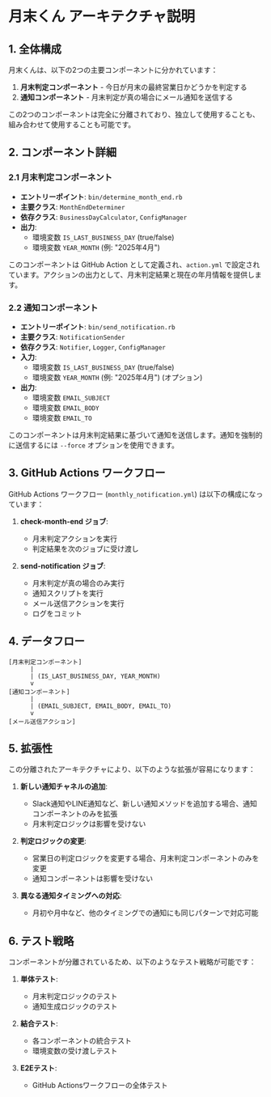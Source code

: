 # 月末くん アーキテクチャ説明

## 1. 全体構成

月末くんは、以下の2つの主要コンポーネントに分かれています：

1. **月末判定コンポーネント** - 今日が月末の最終営業日かどうかを判定する
2. **通知コンポーネント** - 月末判定が真の場合にメール通知を送信する

この2つのコンポーネントは完全に分離されており、独立して使用することも、組み合わせて使用することも可能です。

## 2. コンポーネント詳細

### 2.1 月末判定コンポーネント

- **エントリーポイント**: `bin/determine_month_end.rb`
- **主要クラス**: `MonthEndDeterminer`
- **依存クラス**: `BusinessDayCalculator`, `ConfigManager`
- **出力**: 
  - 環境変数 `IS_LAST_BUSINESS_DAY` (true/false)
  - 環境変数 `YEAR_MONTH` (例: "2025年4月")

このコンポーネントは GitHub Action として定義され、`action.yml` で設定されています。アクションの出力として、月末判定結果と現在の年月情報を提供します。

### 2.2 通知コンポーネント

- **エントリーポイント**: `bin/send_notification.rb`
- **主要クラス**: `NotificationSender`
- **依存クラス**: `Notifier`, `Logger`, `ConfigManager`
- **入力**:
  - 環境変数 `IS_LAST_BUSINESS_DAY` (true/false)
  - 環境変数 `YEAR_MONTH` (例: "2025年4月") (オプション)
- **出力**:
  - 環境変数 `EMAIL_SUBJECT`
  - 環境変数 `EMAIL_BODY`
  - 環境変数 `EMAIL_TO`

このコンポーネントは月末判定結果に基づいて通知を送信します。通知を強制的に送信するには `--force` オプションを使用できます。

## 3. GitHub Actions ワークフロー

GitHub Actions ワークフロー (`monthly_notification.yml`) は以下の構成になっています：

1. **check-month-end ジョブ**:
   - 月末判定アクションを実行
   - 判定結果を次のジョブに受け渡し

2. **send-notification ジョブ**:
   - 月末判定が真の場合のみ実行
   - 通知スクリプトを実行
   - メール送信アクションを実行
   - ログをコミット

## 4. データフロー

```
[月末判定コンポーネント]
      |
      | (IS_LAST_BUSINESS_DAY, YEAR_MONTH)
      v
[通知コンポーネント]
      |
      | (EMAIL_SUBJECT, EMAIL_BODY, EMAIL_TO)
      v
[メール送信アクション]
```

## 5. 拡張性

この分離されたアーキテクチャにより、以下のような拡張が容易になります：

1. **新しい通知チャネルの追加**:
   - Slack通知やLINE通知など、新しい通知メソッドを追加する場合、通知コンポーネントのみを拡張
   - 月末判定ロジックは影響を受けない

2. **判定ロジックの変更**:
   - 営業日の判定ロジックを変更する場合、月末判定コンポーネントのみを変更
   - 通知コンポーネントは影響を受けない

3. **異なる通知タイミングへの対応**:
   - 月初や月中など、他のタイミングでの通知にも同じパターンで対応可能

## 6. テスト戦略

コンポーネントが分離されているため、以下のようなテスト戦略が可能です：

1. **単体テスト**:
   - 月末判定ロジックのテスト
   - 通知生成ロジックのテスト

2. **結合テスト**:
   - 各コンポーネントの統合テスト
   - 環境変数の受け渡しテスト

3. **E2Eテスト**:
   - GitHub Actionsワークフローの全体テスト
